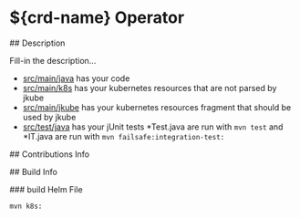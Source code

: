 # ${crd-name} Operator

#\# Description

Fill-in the description...
 - [src/main/java](src/main/java) has your code
 - [src/main/k8s](src/main/k8s) has your kubernetes resources that are not parsed by jkube
 - [src/main/jkube](src/main/jkube) has your kubernetes resources fragment that should be used by jkube
 - [src/test/java](src/test/java) has your jUnit tests *Test.java are run with `mvn test` and *IT.java are run with `mvn failsafe:integration-test:`

#\# Contributions Info

#\# Build Info

#\#\# build Helm File

```bash
mvn k8s:
```
